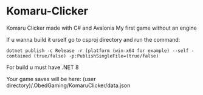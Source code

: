 # Komaru-Clicker
Komaru Clicker made with C# and Avalonia
My first game without an engine

If u wanna build it urself go to csproj directory and run the command:

`dotnet publish -c Release -r (platform (win-x64 for example) --self -contained (true/false) -p:PublishSingleFile=(true/false)`

For build u must have .NET 8

Your game saves will be here: (user directory)/.ObedGaming/KomaruClicker/data.json 
